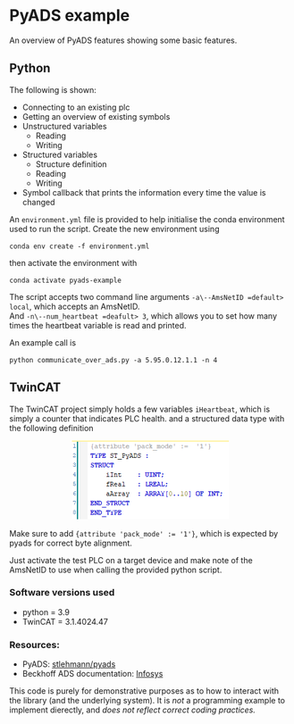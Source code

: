 # PyADS example

An overview of PyADS features showing some basic features.

## Python 

The following is shown:
- Connecting to an existing plc
- Getting an overview of existing symbols
- Unstructured variables
    - Reading
    - Writing
- Structured variables
    - Structure definition
    - Reading
    - Writing
- Symbol callback that prints the information every time the value is changed

An `environment.yml` file is provided to help initialise the conda environment used to run the script. Create the new environment using
```
conda env create -f environment.yml
```
then activate the environment with
```
conda activate pyads-example
```

The script accepts two command line arguments `-a\--AmsNetID =default> local`, which accepts an AmsNetID. \
And `-n\--num_heartbeat =deafult> 3`, which allows you to set how many times the heartbeat variable is read and printed.

An example call is 
```
python communicate_over_ads.py -a 5.95.0.12.1.1 -n 4
```

## TwinCAT

The TwinCAT project simply holds a few variables `iHeartbeat`, which is simply a counter that indicates PLC health. and a structured data type with the following definition
<p align="center">
<img src="images/ST_PyADS.png">
</p>

Make sure to add `{attribute 'pack_mode' := '1'}`, which is expected by pyads for correct byte alignment.

Just activate the test PLC on a target device and make note of the AmsNetID to use when calling the provided python script.

### Software versions used
- python = 3.9
- TwinCAT = 3.1.4024.47 

### Resources:
- PyADS: [stlehmann/pyads](https://github.com/stlehmann/pyads)
- Beckhoff ADS documentation: [Infosys](https://infosys.beckhoff.com/content/1033/tc3_ads_intro/index.html)

This code is purely for demonstrative purposes as to how to interact with the library (and the underlying system). It is *not* a programming example to implement dierectly, and *does not reflect correct coding practices.*
